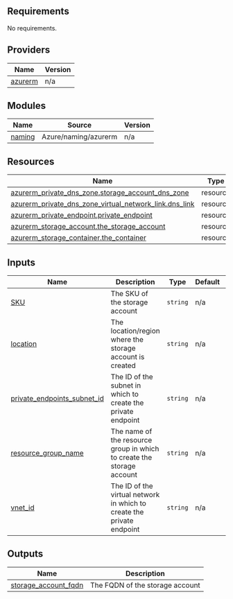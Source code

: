 <!-- BEGIN_TF_DOCS -->
## Requirements

No requirements.

## Providers

| Name | Version |
|------|---------|
| <a name="provider_azurerm"></a> [azurerm](#provider\_azurerm) | n/a |

## Modules

| Name | Source | Version |
|------|--------|---------|
| <a name="module_naming"></a> [naming](#module\_naming) | Azure/naming/azurerm | n/a |

## Resources

| Name | Type |
|------|------|
| [azurerm_private_dns_zone.storage_account_dns_zone](https://registry.terraform.io/providers/hashicorp/azurerm/latest/docs/resources/private_dns_zone) | resource |
| [azurerm_private_dns_zone_virtual_network_link.dns_link](https://registry.terraform.io/providers/hashicorp/azurerm/latest/docs/resources/private_dns_zone_virtual_network_link) | resource |
| [azurerm_private_endpoint.private_endpoint](https://registry.terraform.io/providers/hashicorp/azurerm/latest/docs/resources/private_endpoint) | resource |
| [azurerm_storage_account.the_storage_account](https://registry.terraform.io/providers/hashicorp/azurerm/latest/docs/resources/storage_account) | resource |
| [azurerm_storage_container.the_container](https://registry.terraform.io/providers/hashicorp/azurerm/latest/docs/resources/storage_container) | resource |

## Inputs

| Name | Description | Type | Default | Required |
|------|-------------|------|---------|:--------:|
| <a name="input_SKU"></a> [SKU](#input\_SKU) | The SKU of the storage account | `string` | n/a | yes |
| <a name="input_location"></a> [location](#input\_location) | The location/region where the storage account is created | `string` | n/a | yes |
| <a name="input_private_endpoints_subnet_id"></a> [private\_endpoints\_subnet\_id](#input\_private\_endpoints\_subnet\_id) | The ID of the subnet in which to create the private endpoint | `string` | n/a | yes |
| <a name="input_resource_group_name"></a> [resource\_group\_name](#input\_resource\_group\_name) | The name of the resource group in which to create the storage account | `string` | n/a | yes |
| <a name="input_vnet_id"></a> [vnet\_id](#input\_vnet\_id) | The ID of the virtual network in which to create the private endpoint | `string` | n/a | yes |

## Outputs

| Name | Description |
|------|-------------|
| <a name="output_storage_account_fqdn"></a> [storage\_account\_fqdn](#output\_storage\_account\_fqdn) | The FQDN of the storage account |
<!-- END_TF_DOCS -->